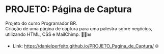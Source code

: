 # PROJETO: Página de Captura

Projeto do curso Programador BR.  
Criação de uma página de captura para uma palestra sobre negócios, utilizando HTML, CSS e MailChimp. 👨‍💻📊

* Link: <https://danielperfeito.github.io/PROJETO_Pagina_de_Captura/> 🌐
